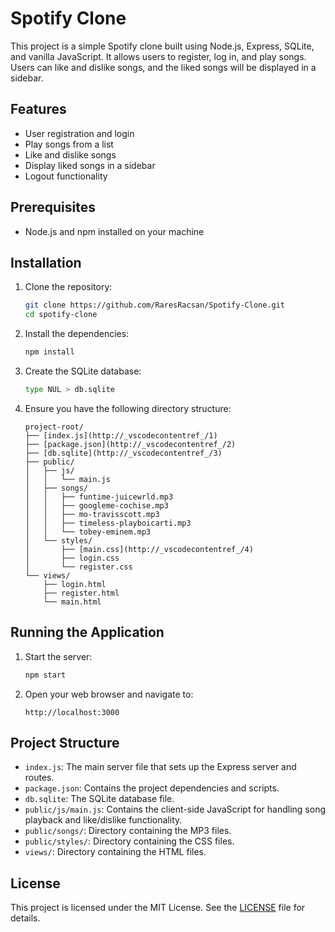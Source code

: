 # Spotify Clone

This project is a simple Spotify clone built using Node.js, Express, SQLite, and vanilla JavaScript. It allows users to register, log in, and play songs. Users can like and dislike songs, and the liked songs will be displayed in a sidebar.

## Features

- User registration and login
- Play songs from a list
- Like and dislike songs
- Display liked songs in a sidebar
- Logout functionality

## Prerequisites

- Node.js and npm installed on your machine

## Installation

1. Clone the repository:

    ```sh
    git clone https://github.com/RaresRacsan/Spotify-Clone.git
    cd spotify-clone
    ```

2. Install the dependencies:

    ```sh
    npm install
    ```

3. Create the SQLite database:

    ```sh
    type NUL > db.sqlite
    ```

4. Ensure you have the following directory structure:

    ```
    project-root/
    ├── [index.js](http://_vscodecontentref_/1)
    ├── [package.json](http://_vscodecontentref_/2)
    ├── [db.sqlite](http://_vscodecontentref_/3)
    ├── public/
    │   ├── js/
    │   │   └── main.js
    │   ├── songs/
    │   │   ├── funtime-juicewrld.mp3
    │   │   ├── googleme-cochise.mp3
    │   │   ├── mo-travisscott.mp3
    │   │   ├── timeless-playboicarti.mp3
    │   │   └── tobey-eminem.mp3
    │   └── styles/
    │       ├── [main.css](http://_vscodecontentref_/4)
    │       ├── login.css
    │       └── register.css
    └── views/
        ├── login.html
        ├── register.html
        └── main.html
    ```

## Running the Application

1. Start the server:

    ```sh
    npm start
    ```

2. Open your web browser and navigate to:

    ```
    http://localhost:3000
    ```

## Project Structure

- `index.js`: The main server file that sets up the Express server and routes.
- `package.json`: Contains the project dependencies and scripts.
- `db.sqlite`: The SQLite database file.
- `public/js/main.js`: Contains the client-side JavaScript for handling song playback and like/dislike functionality.
- `public/songs/`: Directory containing the MP3 files.
- `public/styles/`: Directory containing the CSS files.
- `views/`: Directory containing the HTML files.

## License

This project is licensed under the MIT License. See the [LICENSE](LICENSE) file for details.
